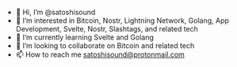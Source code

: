 - 👋 Hi, I’m @satoshisound
- 👀 I’m interested in Bitcoin, Nostr, Lightning Network, Golang, App Development, Svelte, Nostr, Slashtags, and related tech
- 🌱 I’m currently learning Svelte and Golang
- 💞️ I’m looking to collaborate on Bitcoin and related tech
- 📫 How to reach me satoshisound@protonmail.com

<!---
satoshisound/satoshisound is a ✨ special ✨ repository because its `README.md` (this file) appears on your GitHub profile.
You can click the Preview link to take a look at your changes.
--->
